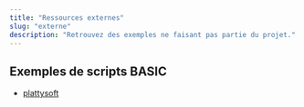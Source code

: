 ```yaml
---
title: "Ressources externes"
slug: "externe"
description: "Retrouvez des exemples ne faisant pas partie du projet."
---
```


## Exemples de scripts BASIC
- [plattysoft](https://github.com/plattysoft/Modern-MSX-BASIC-Game-Dev/tree/main/examples)